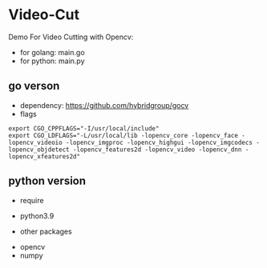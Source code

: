 # Video-Cut

Demo For Video Cutting with Opencv:
- for golang: main.go
- for python: main.py

## go verson

- dependency: https://github.com/hybridgroup/gocv
- flags

```
export CGO_CPPFLAGS="-I/usr/local/include"
export CGO_LDFLAGS="-L/usr/local/lib -lopencv_core -lopencv_face -lopencv_videoio -lopencv_imgproc -lopencv_highgui -lopencv_imgcodecs -lopencv_objdetect -lopencv_features2d -lopencv_video -lopencv_dnn -lopencv_xfeatures2d"
```

## python version

- require
* python3.9

- other packages
* opencv
* numpy
